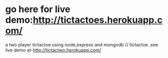 
# go here for live demo:http://tictactoes.herokuapp.com/
a two player tictactoe using node,express and mongodb
// tictactoe..see live demo at-http://tictactwo.herokuapp.com/
